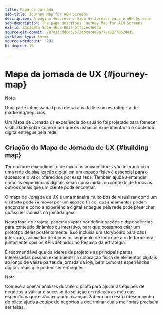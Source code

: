 ```yaml
---
title: Mapa de Jornada
seo-title: Journey Map for AEM Screens
description: A página descreve o Mapa de Jornada para o AEM Screens
seo-description: The page describes Journey Map for AEM Screens
exl-id: 23c368aa-5c5e-4bc8-802f-6ff53ec9e63a
source-git-commit: 707833ddd8ab2573abcac4e9a77ec88778624435
workflow-type: tm+mt
source-wordcount: '281'
ht-degree: 1%

---
```


# Mapa da jornada de UX {#journey-map}

>[!NOTE]
>
>Uma parte interessada típica dessa atividade é um estrategista de marketing/negócios.

Um Mapa de Jornada de experiência do usuário foi projetado para fornecer visibilidade sobre como e por que os usuários experimentarão o conteúdo digital entregue pela rede.

## Criação do Mapa de Jornada de UX {#building-map}

Ter um forte entendimento de como os consumidores vão interagir com uma rede de sinalização digital em um espaço físico é essencial para o sucesso e o valor oferecidos por essa rede. Também ajuda a entender como as experiências digitais serão consumidas no contexto de todos os outros canais que um cliente pode encontrar.

O mapa de Jornada de UX é uma maneira muito boa de visualizar como um visitante pode se mover por um espaço físico, quais elementos podem encontrar e como a experiência digital entregue pela rede pode preencher quaisquer lacunas na jornada geral.

Nesta fase do projeto, podemos optar por definir opções e dependências para conteúdo dinâmico ou interativo, para que possamos criar um protótipo deles posteriormente. Isso incluiria um storyboard para cada interação, acionador de dados ou segmento de loop que a rede fornecerá, juntamente com os KPIs definidos no Resumo da estratégia.

É recomendável que os líderes de projeto e as principais partes interessadas possam experimentar a colocação física de elementos digitais ao longo de várias partes da jornada da loja, bem como as experiências digitais reais que podem ser entregues.

>[!NOTE]
> Comece a coletar análises durante o piloto para ajudar as equipes de negócios a validar o sucesso da solução em relação às métricas específicas que estão tentando alcançar. Saber como está o desempenho do piloto ajuda a equipe de negócios a determinar quais melhorias precisam ser feitas.
